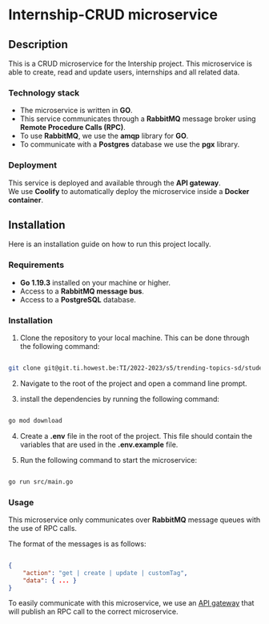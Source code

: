 # Internship-CRUD microservice

## Description

This is a CRUD microservice for the Intership project. This microservice is able to create, read and update users, internships and all related data.

### Technology stack

- The microservice is written in **GO**.
- This service communicates through a **RabbitMQ** message broker using **Remote Procedure Calls (RPC)**.
- To use **RabbitMQ**, we use the **amqp** library for **GO**.
- To communicate with a **Postgres** database we use the **pgx** library.

### Deployment

This service is deployed and available through the **API gateway**.<br>
We use **Coolify** to automatically deploy the microservice inside a **Docker container**.

## Installation

Here is an installation guide on how to run this project locally.

### Requirements

- **Go 1.19.3** installed on your machine or higher.
- Access to a **RabbitMQ message bus**.
- Access to a **PostgreSQL** database.

### Installation

1. Clone the repository to your local machine. This can be done through the following command:

```bash

git clone git@git.ti.howest.be:TI/2022-2023/s5/trending-topics-sd/students/mars05/internship-microservice.git

```

2. Navigate to the root of the project and open a command line prompt.

3. install the dependencies by running the following command:

```bash

go mod download

```

4. Create a **.env** file in the root of the project. This file should contain the variables that are used in the **.env.example** file.

5. Run the following command to start the microservice:

```bash

go run src/main.go

```

### Usage

This microservice only communicates over **RabbitMQ** message queues with the use of RPC calls.

The format of the messages is as follows:

```json

{
    "action": "get | create | update | customTag",
    "data": { ... }
}

```

To easily communicate with this microservice, we use an [API gateway](https://git.ti.howest.be/TI/2022-2023/s5/trending-topics-sd/students/mars05/api-gateway) that will publish an RPC call to the correct microservice.










